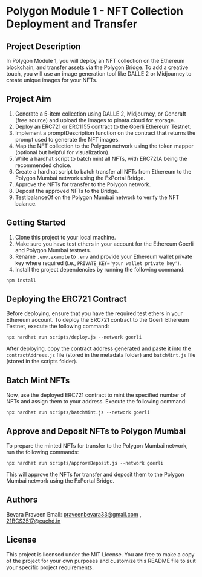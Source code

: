 # Polygon Module 1 - NFT Collection Deployment and Transfer

## Project Description

In Polygon Module 1, you will deploy an NFT collection on the Ethereum blockchain, and transfer assets via the Polygon Bridge. To add a creative touch, you will use an image generation tool like DALLE 2 or Midjourney to create unique images for your NFTs.

## Project Aim

1. Generate a 5-item collection using DALLE 2, Midjourney, or Gencraft (free source) and upload the images to pinata.cloud for storage.
2. Deploy an ERC721 or ERC1155 contract to the Goerli Ethereum Testnet.
3. Implement a promptDescription function on the contract that returns the prompt used to generate the NFT images.
4. Map the NFT collection to the Polygon network using the token mapper (optional but helpful for visualization).
5. Write a hardhat script to batch mint all NFTs, with ERC721A being the recommended choice.
6. Create a hardhat script to batch transfer all NFTs from Ethereum to the Polygon Mumbai network using the FxPortal Bridge.
7. Approve the NFTs for transfer to the Polygon network.
8. Deposit the approved NFTs to the Bridge.
9. Test balanceOf on the Polygon Mumbai network to verify the NFT balance.

## Getting Started

1. Clone this project to your local machine.
2. Make sure you have test ethers in your account for the Ethereum Goerli and Polygon Mumbai testnets.
3. Rename `.env.example` to `.env` and provide your Ethereum wallet private key where required (i.e., `PRIVATE_KEY='your wallet private key'`).
4. Install the project dependencies by running the following command:

```
npm install
```

## Deploying the ERC721 Contract

Before deploying, ensure that you have the required test ethers in your Ethereum account. To deploy the ERC721 contract to the Goerli Ethereum Testnet, execute the following command:

```
npx hardhat run scripts/deploy.js --network goerli
```

After deploying, copy the contract address generated and paste it into the `contractAddress.js` file (stored in the metadata folder) and `batchMint.js` file (stored in the scripts folder).

## Batch Mint NFTs

Now, use the deployed ERC721 contract to mint the specified number of NFTs and assign them to your address. Execute the following command:

```
npx hardhat run scripts/batchMint.js --network goerli
```

## Approve and Deposit NFTs to Polygon Mumbai

To prepare the minted NFTs for transfer to the Polygon Mumbai network, run the following commands:

```
npx hardhat run scripts/approveDeposit.js --network goerli
```

This will approve the NFTs for transfer and deposit them to the Polygon Mumbai network using the FxPortal Bridge.


## Authors

Bevara Praveen
Email: praveenbevara33@gmail.com , 21BCS3517@cuchd.in  

## License

This project is licensed under the MIT License. You are free to make a copy of the project for your own purposes and customize this README file to suit your specific project requirements.
